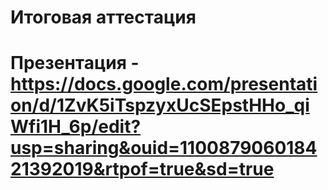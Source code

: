 # Итоговая аттестация
# Презентация - https://docs.google.com/presentation/d/1ZvK5iTspzyxUcSEpstHHo_qiWfi1H_6p/edit?usp=sharing&ouid=110087906018421392019&rtpof=true&sd=true
